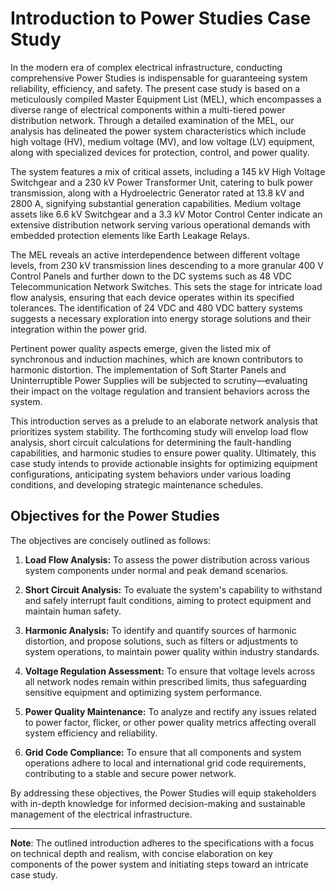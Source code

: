 # Introduction to Power Studies Case Study

In the modern era of complex electrical infrastructure, conducting comprehensive Power Studies is indispensable for guaranteeing system reliability, efficiency, and safety. The present case study is based on a meticulously compiled Master Equipment List (MEL), which encompasses a diverse range of electrical components within a multi-tiered power distribution network. Through a detailed examination of the MEL, our analysis has delineated the power system characteristics which include high voltage (HV), medium voltage (MV), and low voltage (LV) equipment, along with specialized devices for protection, control, and power quality.

The system features a mix of critical assets, including a 145 kV High Voltage Switchgear and a 230 kV Power Transformer Unit, catering to bulk power transmission, along with a Hydroelectric Generator rated at 13.8 kV and 2800 A, signifying substantial generation capabilities. Medium voltage assets like 6.6 kV Switchgear and a 3.3 kV Motor Control Center indicate an extensive distribution network serving various operational demands with embedded protection elements like Earth Leakage Relays.

The MEL reveals an active interdependence between different voltage levels, from 230 kV transmission lines descending to a more granular 400 V Control Panels and further down to the DC systems such as 48 VDC Telecommunication Network Switches. This sets the stage for intricate load flow analysis, ensuring that each device operates within its specified tolerances. The identification of 24 VDC and 480 VDC battery systems suggests a necessary exploration into energy storage solutions and their integration within the power grid.

Pertinent power quality aspects emerge, given the listed mix of synchronous and induction machines, which are known contributors to harmonic distortion. The implementation of Soft Starter Panels and Uninterruptible Power Supplies will be subjected to scrutiny—evaluating their impact on the voltage regulation and transient behaviors across the system.

This introduction serves as a prelude to an elaborate network analysis that prioritizes system stability. The forthcoming study will envelop load flow analysis, short circuit calculations for determining the fault-handling capabilities, and harmonic studies to ensure power quality. Ultimately, this case study intends to provide actionable insights for optimizing equipment configurations, anticipating system behaviors under various loading conditions, and developing strategic maintenance schedules.

## Objectives for the Power Studies
The objectives are concisely outlined as follows:

1. **Load Flow Analysis:** To assess the power distribution across various system components under normal and peak demand scenarios.
   
2. **Short Circuit Analysis:** To evaluate the system's capability to withstand and safely interrupt fault conditions, aiming to protect equipment and maintain human safety.

3. **Harmonic Analysis:** To identify and quantify sources of harmonic distortion, and propose solutions, such as filters or adjustments to system operations, to maintain power quality within industry standards.

4. **Voltage Regulation Assessment:** To ensure that voltage levels across all network nodes remain within prescribed limits, thus safeguarding sensitive equipment and optimizing system performance.

5. **Power Quality Maintenance:** To analyze and rectify any issues related to power factor, flicker, or other power quality metrics affecting overall system efficiency and reliability.

6. **Grid Code Compliance:** To ensure that all components and system operations adhere to local and international grid code requirements, contributing to a stable and secure power network.

By addressing these objectives, the Power Studies will equip stakeholders with in-depth knowledge for informed decision-making and sustainable management of the electrical infrastructure.

---

**Note**: The outlined introduction adheres to the specifications with a focus on technical depth and realism, with concise elaboration on key components of the power system and initiating steps toward an intricate case study.